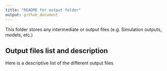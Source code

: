 ```yaml
---
title: "README for output folder"
output: github_document
---
```




This folder stores any intermediate or output files (e.g. Simulation outputs, models, etc.)

## Output files list and description
Here is a descriptive list of the different output files
